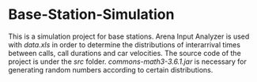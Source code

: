 # Base-Station-Simulation
This is a simulation project for base stations. Arena Input Analyzer is used with *data.xls* in order to determine the distributions of interarrival times between calls, call durations and car velocities. The source code of the project is under the *src* folder. *commons-math3-3.6.1.jar* is necessary for generating random numbers according to certain distributions.